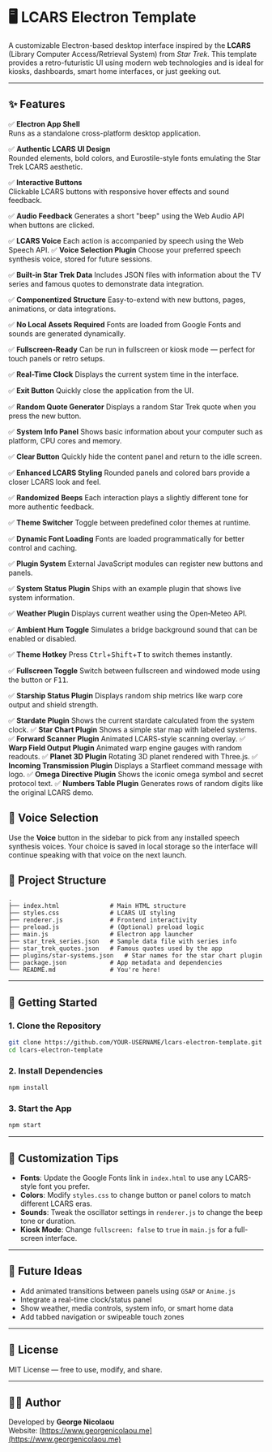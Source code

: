 # 🖥️ LCARS Electron Template

A customizable Electron-based desktop interface inspired by the **LCARS** (Library Computer Access/Retrieval System) from *Star Trek*. This template provides a retro-futuristic UI using modern web technologies and is ideal for kiosks, dashboards, smart home interfaces, or just geeking out.

---

## ✨ Features

✅ **Electron App Shell**  
Runs as a standalone cross-platform desktop application.

✅ **Authentic LCARS UI Design**  
Rounded elements, bold colors, and Eurostile-style fonts emulating the Star Trek LCARS aesthetic.

✅ **Interactive Buttons**  
Clickable LCARS buttons with responsive hover effects and sound feedback.

✅ **Audio Feedback**
Generates a short "beep" using the Web Audio API when buttons are clicked.

✅ **LCARS Voice**
Each action is accompanied by speech using the Web Speech API.
✅ **Voice Selection Plugin**
Choose your preferred speech synthesis voice, stored for future sessions.

✅ **Built-in Star Trek Data**
Includes JSON files with information about the TV series and famous quotes to demonstrate data integration.

✅ **Componentized Structure**
Easy-to-extend with new buttons, pages, animations, or data integrations.

✅ **No Local Assets Required**
Fonts are loaded from Google Fonts and sounds are generated dynamically.

✅ **Fullscreen-Ready**
Can be run in fullscreen or kiosk mode — perfect for touch panels or retro setups.

✅ **Real-Time Clock**
Displays the current system time in the interface.

✅ **Exit Button**
Quickly close the application from the UI.

✅ **Random Quote Generator**
Displays a random Star Trek quote when you press the new button.

✅ **System Info Panel**
Shows basic information about your computer such as platform, CPU cores and memory.

✅ **Clear Button**
Quickly hide the content panel and return to the idle screen.

✅ **Enhanced LCARS Styling**
Rounded panels and colored bars provide a closer LCARS look and feel.

✅ **Randomized Beeps**
Each interaction plays a slightly different tone for more authentic feedback.

✅ **Theme Switcher**
Toggle between predefined color themes at runtime.

✅ **Dynamic Font Loading**
Fonts are loaded programmatically for better control and caching.

✅ **Plugin System**
External JavaScript modules can register new buttons and panels.

✅ **System Status Plugin**
Ships with an example plugin that shows live system information.

✅ **Weather Plugin**
Displays current weather using the Open‑Meteo API.

✅ **Ambient Hum Toggle**
Simulates a bridge background sound that can be enabled or disabled.

✅ **Theme Hotkey**
Press <kbd>Ctrl</kbd>+<kbd>Shift</kbd>+<kbd>T</kbd> to switch themes instantly.

✅ **Fullscreen Toggle**
Switch between fullscreen and windowed mode using the button or <kbd>F11</kbd>.

✅ **Starship Status Plugin**
Displays random ship metrics like warp core output and shield strength.

✅ **Stardate Plugin**
Shows the current stardate calculated from the system clock.
✅ **Star Chart Plugin**
Shows a simple star map with labeled systems.
✅ **Forward Scanner Plugin**
Animated LCARS-style scanning overlay.
✅ **Warp Field Output Plugin**
Animated warp engine gauges with random readouts.
✅ **Planet 3D Plugin**
Rotating 3D planet rendered with Three.js.
✅ **Incoming Transmission Plugin**
Displays a Starfleet command message with logo.
✅ **Omega Directive Plugin**
Shows the iconic omega symbol and secret protocol text.
✅ **Numbers Table Plugin**
Generates rows of random digits like the original LCARS demo.

## 🎤 Voice Selection

Use the **Voice** button in the sidebar to pick from any installed speech
synthesis voices. Your choice is saved in local storage so the interface will
continue speaking with that voice on the next launch.

## 📁 Project Structure

```
.
├── index.html              # Main HTML structure
├── styles.css              # LCARS UI styling
├── renderer.js             # Frontend interactivity
├── preload.js              # (Optional) preload logic
├── main.js                 # Electron app launcher
├── star_trek_series.json   # Sample data file with series info
├── star_trek_quotes.json   # Famous quotes used by the app
├── plugins/star-systems.json   # Star names for the star chart plugin
├── package.json            # App metadata and dependencies
└── README.md               # You're here!
```

---

## 🚀 Getting Started

### 1. Clone the Repository

```bash
git clone https://github.com/YOUR-USERNAME/lcars-electron-template.git
cd lcars-electron-template
```

### 2. Install Dependencies

```bash
npm install
```

### 3. Start the App

```bash
npm start
```

---

## 🎨 Customization Tips

 - **Fonts**: Update the Google Fonts link in `index.html` to use any LCARS-style font you prefer.
- **Colors**: Modify `styles.css` to change button or panel colors to match different LCARS eras.
 - **Sounds**: Tweak the oscillator settings in `renderer.js` to change the beep tone or duration.
- **Kiosk Mode**: Change `fullscreen: false` to `true` in `main.js` for a full-screen interface.

---

## 🔧 Future Ideas

- Add animated transitions between panels using `GSAP` or `Anime.js`
- Integrate a real-time clock/status panel
- Show weather, media controls, system info, or smart home data
- Add tabbed navigation or swipeable touch zones

---

## 📜 License

MIT License — free to use, modify, and share.

---

## 🧑‍💻 Author

Developed by **George Nicolaou**  
Website: [https://www.georgenicolaou.me](https://www.georgenicolaou.me)
